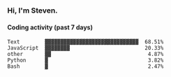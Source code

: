 ### Hi, I'm Steven.

#### Coding activity (past 7 days)
```
Text        ▓▓▓▓▓▓▓▓▓▓▓▓▓▓▓▓▓▓▓▓▓▓▓▓▓▓▓▓▓▓  68.51%
JavaScript  ▓▓▓▓▓▓▓▓                        20.33%
other       ▓▓                               4.87%
Python      ▓                                3.82%
Bash        ▓                                2.47%
```
